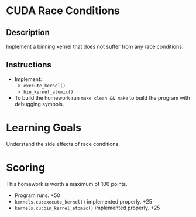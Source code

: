 # CUDA Race Conditions 

## Description

Implement a binning kernel that does not suffer from any race conditions. 

## Instructions
  - Implement:
    - `execute_kernel()`
    - `bin_kernel_atomic()`
  - To build the homework run `make clean && make` to build the program with debugging symbols. 

# Learning Goals

Understand the side effects of race conditions. 

# Scoring

This homework is worth a maximum of 100 points. 

  - Program runs. +50
  - `kernels.cu:execute_kernel()` implemented properly. +25
  - `kernels.cu:bin_kernel_atomic()` implemented properly. +25

